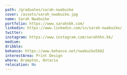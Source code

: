 ```yaml
---
path: /graduates/sarah-nwabuike
cover: /assets/sarah_nwabuike.jpg
name: Sarah Nwabuike
portfolio: https://www.sarahnbk.com/
linkedin: https://www.linkedin.com/in/sarah-nwabuike/
twitter:
instagram: https://www.instagram.com/sarahhhn.bk/
medium:
dribble:
behance: https://www.behance.net/nwabuike5b82
interestArea: Print Design
where: Brampton, Ontario
relocation: No
---
```

